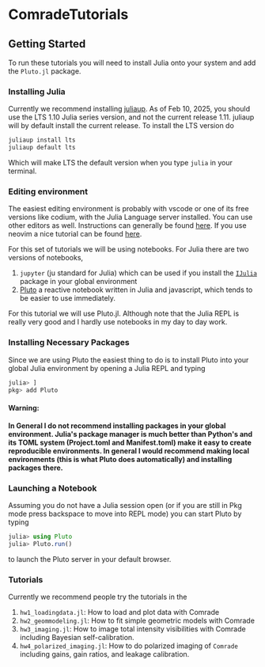 # ComradeTutorials


## Getting Started

To run these tutorials you will need to install Julia onto your system and add the `Pluto.jl` package.


### Installing Julia 
Currently we recommend installing [juliaup](https://github.com/JuliaLang/juliaup).
As of Feb 10, 2025, you should use the LTS 1.10 Julia series version, and not the current release 1.11.
juliaup will by default install the current release. To install the LTS version do 
```bash 
juliaup install lts 
juliaup default lts 
```
Which will make LTS the default version when you type `julia` in your terminal. 


### Editing environment

The easiest editing environment is probably with vscode or one of its free versions like codium, 
with the Julia Language server installed. You can use other editors as well. Instructions can generally
be found [here](https://github.com/JuliaEditorSupport). If you use neovim a nice tutorial can be found [here](https://allanchain.github.io/blog/post/julia-nvim/).

For this set of tutorials we will be using notebooks. For Julia there are two versions of notebooks,
 1. `jupyter` (ju standard for Julia) which can be used if you install the [`IJulia`](https://github.com/JuliaLang/IJulia.jl) package in your global environment
 2. [Pluto](https://github.com/fonsp/Pluto.jl) a reactive notebook written in Julia and javascript, which tends to be easier to use immediately. 


For this tutorial we will use Pluto.jl. Although note that the Julia REPL is really very good and I hardly use notebooks in 
my day to day work.


### Installing Necessary Packages 

Since we are using Pluto the easiest thing to do is to install Pluto into your global Julia environment by opening
a Julia REPL and typing
```julia
julia> ]
pkg> add Pluto
```
#### Warning:
  **In General I do not recommend installing packages in your global environment. Julia's package manager is much 
    better than Python's and its TOML system (Project.toml and Manifest.toml) make it easy to create reproducible
    environments. In general I would recommend making local environments (this is what Pluto does automatically)
    and installing packages there.**

### Launching a Notebook

Assuming you do not have a Julia session open (or if you are still in Pkg mode press backspace to move into REPL mode)
you can start Pluto by typing 
```julia
julia> using Pluto
julia> Pluto.run()
```

to launch the Pluto server in your default browser.


### Tutorials 

Currently we recommend people try the tutorials in the 

 1. `hw1_loadingdata.jl`: How to load and plot data with Comrade 
 2. `hw2_geommodeling.jl`: How to fit simple geometric models with Comrade 
 3. `hw3_imaging.jl`: How to image total intensity visibilities with Comrade including Bayesian self-calibration.
 4. `hw4_polarized_imaging.jl`: How to do polarized imaging of `Comrade` including gains, gain ratios, and leakage calibration.


